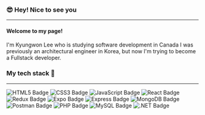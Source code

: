 
###   :sunglasses: Hey! Nice to see you
---
#### Welcome to my page!
I'm Kyungwon Lee who is studying software development in Canada
I was previously an architectural engineer in Korea, but now I'm trying to become a Fullstack developer.

### My tech stack  :pushpin:
----------
![HTML5 Badge](https://img.shields.io/badge/HTML5-E34F26?logo=html5&logoColor=fff&style=flat)
<img src="https://img.shields.io/badge/CSS3-1572B6?logo=css3&logoColor=fff&style=flat" alt="CSS3 Badge">
<img src="https://img.shields.io/badge/JavaScript-F7DF1E?logo=javascript&logoColor=000&style=flat" alt="JavaScript Badge">
<img src="https://img.shields.io/badge/React-61DAFB?logo=react&logoColor=000&style=flat" alt="React Badge">
<img src="https://img.shields.io/badge/Redux-764ABC?logo=redux&logoColor=fff&style=flat" alt="Redux Badge">
<img src="https://img.shields.io/badge/Expo-000020?logo=expo&logoColor=fff&style=flat" alt="Expo Badge">
<img src="https://img.shields.io/badge/Express-000?logo=express&logoColor=fff&style=flat" alt="Express Badge">
<img src="https://img.shields.io/badge/MongoDB-47A248?logo=mongodb&logoColor=fff&style=flat" alt="MongoDB Badge">
<img src="https://img.shields.io/badge/Postman-FF6C37?logo=postman&logoColor=fff&style=flat" alt="Postman Badge">
<img src="https://img.shields.io/badge/PHP-777BB4?logo=php&logoColor=fff&style=flat" alt="PHP Badge">
<img src="https://img.shields.io/badge/MySQL-4479A1?logo=mysql&logoColor=fff&style=flat" alt="MySQL Badge">
<img src="https://img.shields.io/badge/.NET-512BD4?logo=dotnet&logoColor=fff&style=flat" alt=".NET Badge">
